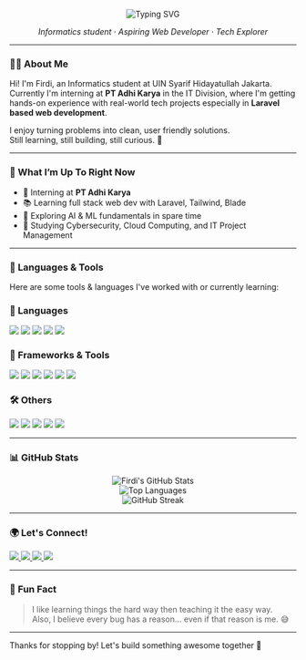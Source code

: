 <!-- GitHub Profile README -->

<p align="center">
  <img src="https://readme-typing-svg.herokuapp.com?font=Fira+Code&size=24&duration=3000&pause=1000&color=00BFFF&center=true&vCenter=true&width=435&lines=Hi+there!+👋+I'm+Firdi;Welcome+to+my+GitHub+profile!" alt="Typing SVG" />
</p>

<p align="center">
  <em>Informatics student · Aspiring Web Developer · Tech Explorer</em>
</p>

---

### 👨‍💻 About Me

Hi! I'm Firdi, an Informatics student at UIN Syarif Hidayatullah Jakarta.  
Currently I'm interning at **PT Adhi Karya** in the IT Division, where I'm getting hands-on experience with real-world tech projects especially in **Laravel based web development**.

I enjoy turning problems into clean, user friendly solutions.  
Still learning, still building, still curious. 🌱

---

### 🚧 What I’m Up To Right Now

- 🔧 Interning at **PT Adhi Karya** 
- 📚 Learning full stack web dev with Laravel, Tailwind, Blade
- 🤖 Exploring AI & ML fundamentals in spare time
- 🔐 Studying Cybersecurity, Cloud Computing, and IT Project Management

---

### 🧠 Languages & Tools

Here are some tools & languages I've worked with or currently learning:

### 🧠 Languages
<p>
  <img src="https://img.shields.io/badge/PHP-777BB4?style=for-the-badge&logo=php&logoColor=white"/>
  <img src="https://img.shields.io/badge/JavaScript-F7DF1E?style=for-the-badge&logo=javascript&logoColor=black"/>
  <img src="https://img.shields.io/badge/Python-3776AB?style=for-the-badge&logo=python&logoColor=white"/>
  <img src="https://img.shields.io/badge/SQL-003B57?style=for-the-badge&logo=postgresql&logoColor=white"/>
  <img src="https://img.shields.io/badge/Java-ED8B00?style=for-the-badge&logo=java&logoColor=white"/>
</p>

### 🔧 Frameworks & Tools
<p>
  <img src="https://img.shields.io/badge/Laravel-FF2D20?style=for-the-badge&logo=laravel&logoColor=white"/>
  <img src="https://img.shields.io/badge/Tailwind_CSS-06B6D4?style=for-the-badge&logo=tailwind-css&logoColor=white"/>
  <img src="https://img.shields.io/badge/Bootstrap-7952B3?style=for-the-badge&logo=bootstrap&logoColor=white"/>
  <img src="https://img.shields.io/badge/OpenCV-5C3EE8?style=for-the-badge&logo=opencv&logoColor=white"/>
  <img src="https://img.shields.io/badge/Git-F05032?style=for-the-badge&logo=git&logoColor=white"/>
  <img src="https://img.shields.io/badge/VSCode-007ACC?style=for-the-badge&logo=visual-studio-code&logoColor=white"/>
</p>

### 🛠 Others
<p>
  <img src="https://img.shields.io/badge/Figma-F24E1E?style=for-the-badge&logo=figma&logoColor=white"/>
  <img src="https://img.shields.io/badge/Trello-0052CC?style=for-the-badge&logo=trello&logoColor=white"/>
  <img src="https://img.shields.io/badge/Notion-000000?style=for-the-badge&logo=notion&logoColor=white"/>
  <img src="https://img.shields.io/badge/MATLAB-0076A8?style=for-the-badge&logo=Mathworks&logoColor=white"/>
  <img src="https://img.shields.io/badge/Linux-FCC624?style=for-the-badge&logo=linux&logoColor=black"/>
</p>

---

### 📊 GitHub Stats

<p align="center">
  <img src="https://github-readme-stats.vercel.app/api?username=faizfrdi&show_icons=true&theme=tokyonight" alt="Firdi's GitHub Stats" />
  <br/>
  <img src="https://github-readme-stats.vercel.app/api/top-langs/?username=faizfrdi&layout=compact&theme=tokyonight" alt="Top Languages" />
  <br/>
  <img src="https://github-readme-streak-stats.herokuapp.com/?user=faizfrdi&theme=tokyonight" alt="GitHub Streak"/>
</p>

---

### 🌍 Let's Connect!

<p>
  <a href="https://www.linkedin.com/in/faiz-firdi-naya-pria">
    <img src="https://img.shields.io/badge/LinkedIn-0A66C2?style=for-the-badge&logo=linkedin&logoColor=white"/>
  </a>
  <a href="mailto:faizfirdinayapria@email.com">
    <img src="https://img.shields.io/badge/Email-D14836?style=for-the-badge&logo=gmail&logoColor=white"/>
  </a>
  <a href="https://yourportfolio.com">
    <img src="https://img.shields.io/badge/Portfolio-000000?style=for-the-badge&logo=firefox&logoColor=white"/>
  </a>
  <a href="https://discord.com/users/755246149509578772">
  <img src="https://img.shields.io/badge/Discord-5865F2?style=for-the-badge&logo=discord&logoColor=white"/>
  </a>
</p>

---

### 📌 Fun Fact

> I like learning things the hard way then teaching it the easy way.  
> Also, I believe every bug has a reason... even if that reason is me. 😅

---

Thanks for stopping by! Let's build something awesome together 🚀
